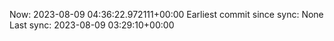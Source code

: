 Now: 2023-08-09 04:36:22.972111+00:00 Earliest commit since sync: None Last sync: 2023-08-09 03:29:10+00:00
